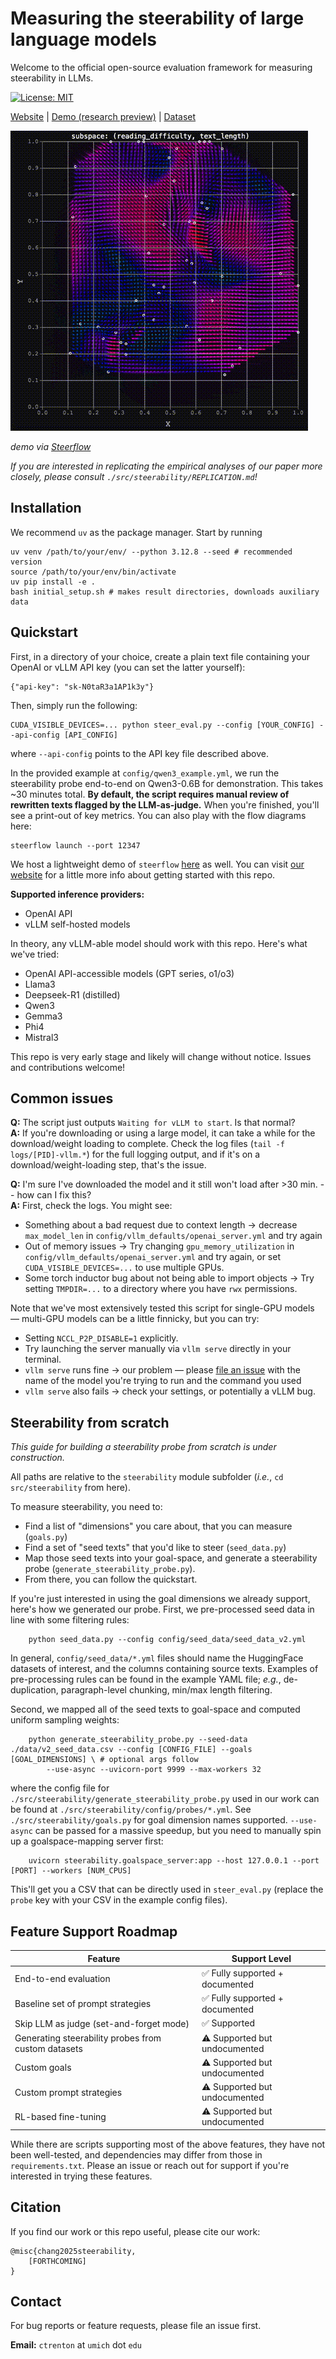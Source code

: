 # Measuring the steerability of large language models

Welcome to the official open-source evaluation framework for measuring steerability in LLMs. 

[![License: MIT](https://img.shields.io/badge/License-MIT-yellow.svg)](https://opensource.org/licenses/MIT) 

[Website](https://steerability.org/) | [Demo (research preview)](https://steerability.onrender.com/) | [Dataset](https://huggingface.co/datasets/tchang97/steerbench) 

![Steerflow Demo](src/steerflow/preview.gif)

*demo via [Steerflow](https://steerability.onrender.com/)*



*If you are interested in replicating the empirical analyses of our paper more closely, please consult `./src/steerability/REPLICATION.md`!*

## Installation

We recommend `uv` as the package manager. Start by running
```
uv venv /path/to/your/env/ --python 3.12.8 --seed # recommended version
source /path/to/your/env/bin/activate
uv pip install -e .
bash initial_setup.sh # makes result directories, downloads auxiliary data
```

## Quickstart

First, in a directory of your choice, create a plain text file containing your OpenAI or vLLM API key (you can set the latter yourself):
```
{"api-key": "sk-N0taR3a1AP1k3y"}
```

Then, simply run the following:
```
CUDA_VISIBLE_DEVICES=... python steer_eval.py --config [YOUR_CONFIG] --api-config [API_CONFIG]
```
where `--api-config` points to the API key file described above. 

In the provided example at `config/qwen3_example.yml`, we run the steerability probe end-to-end on Qwen3-0.6B for demonstration. This takes ~30 minutes total. **By default, the script requires manual review of rewritten texts flagged by the LLM-as-judge.** When you're finished, you'll see a print-out of key metrics. You can also play with the flow diagrams here:
```
steerflow launch --port 12347
```

We host a lightweight demo of `steerflow` [here](https://steerability.onrender.com/) as well. You can visit [our website](https://steerability.org/) for a little more info about getting started with this repo.  

**Supported inference providers:**
* OpenAI API
* vLLM self-hosted models

In theory, any vLLM-able model should work with this repo. Here's what we've tried: 
* OpenAI API-accessible models (GPT series, o1/o3)
* Llama3
* Deepseek-R1 (distilled)
* Qwen3
* Gemma3
* Phi4
* Mistral3

This repo is very early stage and likely will change without notice. Issues and contributions welcome! 

## Common issues

**Q:** The script just outputs `Waiting for vLLM to start`. Is that normal?\
**A:** If you're downloading or using a large model, it can take a while for the download/weight loading to complete. Check the log files (`tail -f logs/[PID]-vllm.*`) for the full logging output, and if it's on a download/weight-loading step, that's the issue. 

**Q:** I'm sure I've downloaded the model and it still won't load after >30 min. -- how can I fix this?\
**A:** First, check the logs. You might see:
* Something about a bad request due to context length -> decrease `max_model_len` in `config/vllm_defaults/openai_server.yml` and try again
* Out of memory issues -> Try changing `gpu_memory_utilization` in `config/vllm_defaults/openai_server.yml` and try again, or set `CUDA_VISIBLE_DEVICES=...` to use multiple GPUs.
* Some torch inductor bug about not being able to import objects -> Try setting `TMPDIR=...` to a directory where you have `rwx` permissions.

Note that we've most extensively tested this script for single-GPU models — multi-GPU models can be a little finnicky, but you can try:
* Setting `NCCL_P2P_DISABLE=1` explicitly. 
* Try launching the server manually via `vllm serve` directly in your terminal.
* `vllm serve` runs fine -> our problem — please [file an issue](https://github.com/tchang1997/steerability/issues) with the name of the model you're trying to run and the command you used
* `vllm serve` also fails -> check your settings, or potentially a vLLM bug.


## Steerability from scratch

*This guide for building a steerability probe from scratch is under construction.*

All paths are relative to the `steerability` module subfolder (*i.e.*, `cd src/steerability` from here). 

To measure steerability, you need to:
* Find a list of "dimensions" you care about, that you can measure (`goals.py`)
* Find a set of "seed texts" that you'd like to steer (`seed_data.py`)
* Map those seed texts into your goal-space, and generate a steerability probe (`generate_steerability_probe.py`).
* From there, you can follow the quickstart. 

If you're just interested in using the goal dimensions we already support, here's how we generated our probe. First, we pre-processed seed data in line with some filtering rules:
```
    python seed_data.py --config config/seed_data/seed_data_v2.yml
```
In general, `config/seed_data/*.yml` files should name the HuggingFace datasets of interest, and the columns containing source texts. Examples of pre-processing rules can be found in the example YAML file; *e.g.*, de-duplication, paragraph-level chunking, min/max length filtering.

Second, we mapped all of the seed texts to goal-space and computed uniform sampling weights:
```
    python generate_steerability_probe.py --seed-data ./data/v2_seed_data.csv --config [CONFIG_FILE] --goals [GOAL_DIMENSIONS] \ # optional args follow
        --use-async --uvicorn-port 9999 --max-workers 32
```
where the config file for `./src/steerability/generate_steerability_probe.py` used in our work can be found at `./src/steerability/config/probes/*.yml`. See `./src/steerability/goals.py` for goal dimension names supported. `--use-async` can be passed for a massive speedup, but you need to manually spin up a goalspace-mapping server first:
```
    uvicorn steerability.goalspace_server:app --host 127.0.0.1 --port [PORT] --workers [NUM_CPUS]
```
This'll get you a CSV that can be directly used in `steer_eval.py` (replace the `probe` key with your CSV in the example config files). 

## Feature Support Roadmap

| Feature                                             | Support Level |
|-----------------------------------------------------|---------------|
| End-to-end evaluation                               | ✅ Fully supported + documented |
| Baseline set of prompt strategies                   | ✅ Fully supported + documented |
| Skip LLM as judge (set-and-forget mode)             | ✅ Supported  |
| Generating steerability probes from custom datasets | ⚠️ Supported but undocumented  |
| Custom goals                                         | ⚠️ Supported but undocumented |
| Custom prompt strategies                            | ⚠️ Supported but undocumented  |
| RL-based fine-tuning                                | ⚠️ Supported but undocumented  |

While there are scripts supporting most of the above features, they have not been well-tested, and dependencies may differ from those in `requirements.txt`. Please an issue or reach out for support if you're interested in trying these features.

## Citation

If you find our work or this repo useful, please cite our work:
```
@misc{chang2025steerability,
    [FORTHCOMING]
}
```

## Contact

For bug reports or feature requests, please file an issue first. 

**Email:** `ctrenton` at `umich` dot `edu`
